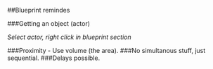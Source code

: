 ##Blueprint remindes

###Getting an object (actor)

_Select actor, right click in blueprint section_

###Proximity - Use volume (the area).
###No simultanous stuff, just sequential.
###Delays possible.

